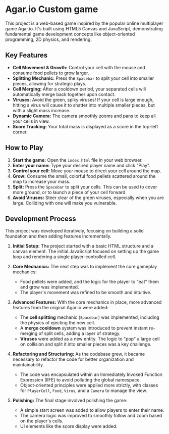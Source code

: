 # Agar.io Custom game

This project is a web-based game inspired by the popular online multiplayer game Agar.io. It's built using HTML5 Canvas and JavaScript, demonstrating fundamental game development concepts like object-oriented programming, 2D physics, and rendering.

## Key Features

- **Cell Movement & Growth:** Control your cell with the mouse and consume food pellets to grow larger.
- **Splitting Mechanic:** Press the `Spacebar` to split your cell into smaller pieces, allowing for strategic plays.
- **Cell Merging:** After a cooldown period, your separated cells will automatically merge back together upon contact.
- **Viruses:** Avoid the green, spiky viruses! If your cell is large enough, hitting a virus will cause it to shatter into multiple smaller pieces, but with a slight mass increase.
- **Dynamic Camera:** The camera smoothly zooms and pans to keep all your cells in view.
- **Score Tracking:** Your total mass is displayed as a score in the top-left corner.

## How to Play

1.  **Start the game:** Open the `index.html` file in your web browser.
2.  **Enter your name:** Type your desired player name and click "Play".
3.  **Control your cell:** Move your mouse to direct your cell around the map.
4.  **Grow:** Consume the small, colorful food pellets scattered around the map to increase your mass.
5.  **Split:** Press the `Spacebar` to split your cells. This can be used to cover more ground, or to launch a piece of your cell forward.
6.  **Avoid Viruses:** Steer clear of the green viruses, especially when you are large. Colliding with one will make you vulnerable.

## Development Process

This project was developed iteratively, focusing on building a solid foundation and then adding features incrementally.

1.  **Initial Setup:** The project started with a basic HTML structure and a canvas element. The initial JavaScript focused on setting up the game loop and rendering a single player-controlled cell.

2.  **Core Mechanics:** The next step was to implement the core gameplay mechanics:
    *   Food pellets were added, and the logic for the player to "eat" them and grow was implemented.
    *   The player's movement was refined to be smooth and intuitive.

3.  **Advanced Features:** With the core mechanics in place, more advanced features from the original Agar.io were added:
    *   The **cell splitting** mechanic (`Spacebar`) was implemented, including the physics of ejecting the new cell.
    *   A **merge cooldown** system was introduced to prevent instant re-merging of split cells, adding a layer of strategy.
    *   **Viruses** were added as a new entity. The logic to "pop" a large cell on collision and split it into smaller pieces was a key challenge.

4.  **Refactoring and Structuring:** As the codebase grew, it became necessary to refactor the code for better organization and maintainability.
    *   The code was encapsulated within an Immediately Invoked Function Expression (IIFE) to avoid polluting the global namespace.
    *   Object-oriented principles were applied more strictly, with classes for `PlayerCell`, `Food`, `Virus`, and a `Camera` to manage the view.

5.  **Polishing:** The final stage involved polishing the game:
    *   A simple start screen was added to allow players to enter their name.
    *   The camera logic was improved to smoothly follow and zoom based on the player's cells.
    *   UI elements like the score display were added.

